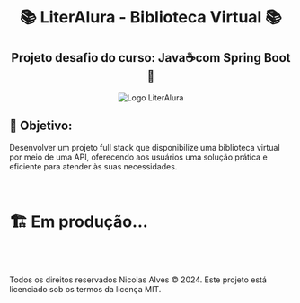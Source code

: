 <div align="center">

# 📚 LiterAlura - Biblioteca Virtual 📚
## Projeto desafio do curso: Java☕com Spring Boot🍃

![Logo LiterAlura](/api/images/LiterAlura.png)

</div>

## 🎯 Objetivo: 

Desenvolver um projeto full stack que disponibilize uma biblioteca virtual por meio de uma API, oferecendo aos usuários uma solução prática e eficiente para atender às suas necessidades. 

<br>

   # 🏗️ Em produção...

<br><br>

Todos os direitos reservados Nicolas Alves © 2024. Este projeto está licenciado sob os termos da licença MIT.
